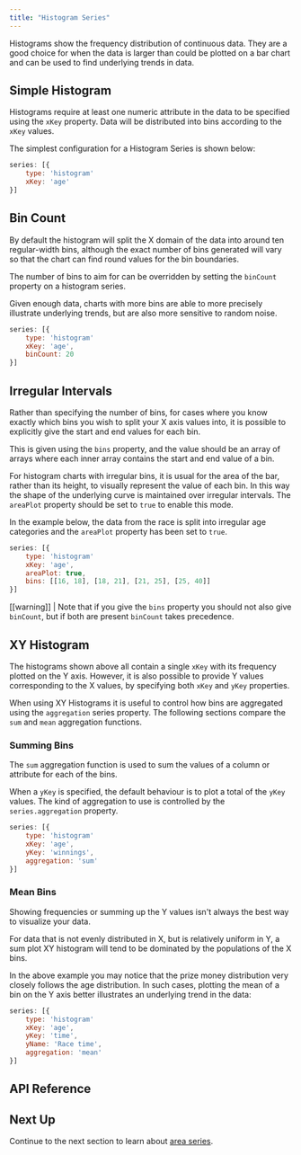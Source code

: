 ```yaml
---
title: "Histogram Series"
---
```


Histograms show the frequency distribution of continuous data. They are a good choice for when the data is larger than could be plotted on a bar chart and can be used to find underlying trends in data.

## Simple Histogram

Histograms require at least one numeric attribute in the data to be specified using the `xKey` property. Data will be distributed into bins according to the `xKey` values.

The simplest configuration for a Histogram Series is shown below:

```js
series: [{
    type: 'histogram'
    xKey: 'age'
}]
```

<chart-example title='Simple Histogram' name='simple' type='generated'></chart-example>

## Bin Count

By default the histogram will split the X domain of the data into around ten regular-width bins, although the exact number of bins generated will vary so that the chart can find round values for the bin boundaries.

The number of bins to aim for can be overridden by setting the `binCount` property on a histogram series.

Given enough data, charts with more bins are able to more precisely illustrate underlying trends, but are also more sensitive to random noise.

```js
series: [{
    type: 'histogram'
    xKey: 'age',
    binCount: 20
}]
```

<chart-example title='Larger Bin Count' name='larger-bin-count' type='generated'></chart-example>

## Irregular Intervals

Rather than specifying the number of bins, for cases where you know exactly which bins you wish to split your X axis values into, it is possible to explicitly give the start and end values for each bin.

This is given using the `bins` property, and the value should be an array of arrays where each inner array contains the start and end value of a bin.

For histogram charts with irregular bins, it is usual for the area of the bar, rather than its height, to visually represent the value of each bin. In this way the shape of the underlying curve is maintained over irregular intervals. The `areaPlot` property should be set to `true` to enable this mode.

In the example below, the data from the race is split into irregular age categories and the `areaPlot` property has been set to `true`.

```js
series: [{
    type: 'histogram'
    xKey: 'age',
    areaPlot: true,
    bins: [[16, 18], [18, 21], [21, 25], [25, 40]]
}]
```

[[warning]]
| Note that if you give the `bins` property you should not also give `binCount`, but if both are present `binCount` takes precedence.

<chart-example title='Irregular Intervals' name='irregular-intervals' type='generated'></chart-example>

## XY Histogram

The histograms shown above all contain a single `xKey` with its frequency plotted on the Y axis. However, it is also possible to provide Y values corresponding to the X values, by specifying both `xKey` and `yKey` properties.

When using XY Histograms it is useful to control how bins are aggregated using the `aggregation` series property. The following sections compare the `sum` and `mean` aggregation functions.

### Summing Bins

The `sum` aggregation function is used to sum the values of a column or attribute for each of the bins.

When a `yKey` is specified, the default behaviour is to plot a total of the `yKey` values. The kind of aggregation to use is controlled by the `series.aggregation` property.

```js
series: [{
    type: 'histogram'
    xKey: 'age',
    yKey: 'winnings',
    aggregation: 'sum'
}]
```

<chart-example title='XY Histogram with Sum Aggregation' name='sum-histogram' type='generated'></chart-example>

### Mean Bins

Showing frequencies or summing up the Y values isn't always the best way to visualize your data.

For data that is not evenly distributed in X, but is relatively uniform in Y, a sum plot XY histogram will tend to be dominated by the populations of the X bins.

In the above example you may notice that the prize money distribution very closely follows the age distribution. In such cases, plotting the mean of a bin on the Y axis better illustrates an underlying trend in the data:

```js
series: [{
    type: 'histogram'
    xKey: 'age',
    yKey: 'time',
    yName: 'Race time',
    aggregation: 'mean'
}]
```

<chart-example title='XY Histogram with Mean Aggregation' name='mean-histogram' type='generated'></chart-example>

## API Reference

<interface-documentation interfaceName='AgHistogramSeriesOptions' overridesrc="charts-api/api.json" config='{ "showSnippets": false, "lookupRoot": "charts-api" }'></interface-documentation>

## Next Up

Continue to the next section to learn about [area series](/charts-area-series/).